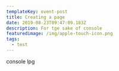 ```yaml
---
templateKey: event-post
title: Creating a page
date: 2019-08-23T09:47:09.183Z
description: For tge sake of console
featuredimage: /img/apple-touch-icon.png
tags:
  - test
---
```

console lpg
